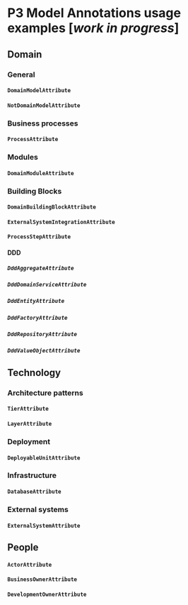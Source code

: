 # P3 Model Annotations usage examples [_work in progress_]

## Domain

### General

#### `DomainModelAttribute`
#### `NotDomainModelAttribute`

### Business processes

#### `ProcessAttribute`

### Modules

#### `DomainModuleAttribute`

### Building Blocks

#### `DomainBuildingBlockAttribute`
#### `ExternalSystemIntegrationAttribute`
#### `ProcessStepAttribute`

#### DDD

##### `DddAggregateAttribute`
##### `DddDomainServiceAttribute`
##### `DddEntityAttribute`
##### `DddFactoryAttribute`
##### `DddRepositoryAttribute`
##### `DddValueObjectAttribute`

## Technology

### Architecture patterns

#### `TierAttribute`
#### `LayerAttribute`

### Deployment

#### `DeployableUnitAttribute`

### Infrastructure

#### `DatabaseAttribute`

### External systems

#### `ExternalSystemAttribute`

## People

#### `ActorAttribute`
#### `BusinessOwnerAttribute`
#### `DevelopmentOwnerAttribute`